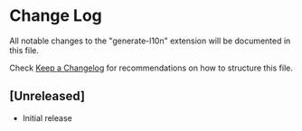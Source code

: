# Change Log

All notable changes to the "generate-l10n" extension will be documented in this file.

Check [Keep a Changelog](http://keepachangelog.com/) for recommendations on how to structure this file.

## [Unreleased]

- Initial release